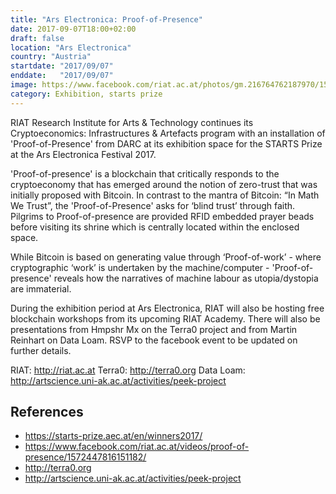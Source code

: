 ```yaml
---
title: "Ars Electronica: Proof-of-Presence"
date: 2017-09-07T18:00+02:00
draft: false
location: "Ars Electronica"
country: "Austria"
startdate: "2017/09/07"
enddate:   "2017/09/07"
image: https://www.facebook.com/riat.ac.at/photos/gm.216764762187970/1572424086153555/?type=3&eid=ARC5cM3OTRf0F8kljSEeYZjZpdUlPg8NZxQkNmrzn-5FdbKdkpNj-XDYzi4ZtIBaF9q9otFvVyLBSeRv&__xts__%5B0%5D=68.ARAZ7iq7_2Vhel_ITMU5D_eBeaeOuBeodqWeu8ytl1Y6h8U5NE4ryBxsT95016f2dITPvyogWjsg8jMv4i8dIG86T5oZDQ7qn7BxJSqNjOpvCM9BpL40E-8wgw7-nik7hYOvwodQ_bNWAnomT-ICY8I8a2qYt6oub1gcng6rWE13OoYgaOgfn7Q1ZfZTTyQv7zZAspLVwU4azrjm8wwDgb79EB0ObQ4_5mbgqNqOPkGB8M1J9aE3LvQJeRcXpNnB0a8IpWV9VMASp-ev189atuWXAYFt1a6ULkS9wVtP48TUnWq_&__tn__=EHH-R
category: Exhibition, starts prize
---
```


RIAT Research Institute for Arts & Technology continues its Cryptoeconomics: Infrastructures & Artefacts program with an installation of 'Proof-of-Presence' from DARC at its exhibition space for the STARTS Prize at the Ars Electronica Festival 2017.

'Proof-of-presence' is a blockchain that critically responds to the cryptoeconomy that has emerged around the notion of zero-trust that was initially proposed with Bitcoin. In contrast to the mantra of Bitcoin: “In Math We Trust”, the 'Proof-of-Presence' asks for ‘blind trust’ through faith. Pilgrims to Proof-of-presence are provided RFID embedded prayer beads before visiting its shrine which is centrally located within the enclosed space.

While Bitcoin is based on generating value through ‘Proof-of-work’ - where cryptographic ‘work’ is undertaken by the machine/computer - 'Proof-of-presence' reveals how the narratives of machine labour as utopia/dystopia are immaterial.

During the exhibition period at Ars Electronica, RIAT will also be hosting free blockchain workshops from its upcoming RIAT Academy. There will also be presentations from Hmpshr Mx on the Terra0 project and from Martin Reinhart on Data Loam. RSVP to the facebook event to be updated on further details.

RIAT: http://riat.ac.at
Terra0: http://terra0.org
Data Loam: http://artscience.uni-ak.ac.at/activities/peek-project



## References
* https://starts-prize.aec.at/en/winners2017/
* https://www.facebook.com/riat.ac.at/videos/proof-of-presence/1572447816151182/
* http://terra0.org
* http://artscience.uni-ak.ac.at/activities/peek-project
